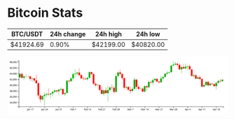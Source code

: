 # Bitcoin Stats

BTC/USDT|24h change|24h high|24h low|
|---|---|---|---|
|$41924.69|0.90%|$42199.00|$40820.00|

<img src="./chart.svg">
